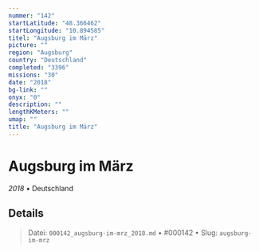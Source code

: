```yaml
---
nummer: "142"
startLatitude: "48.366462"
startLongitude: "10.894585"
titel: "Augsburg im März"
picture: ""
region: "Augsburg"
country: "Deutschland"
completed: "3396"
missions: "30"
date: "2018"
bg-link: ""
onyx: "0"
description: ""
lengthKMeters: ""
umap: ""
title: "Augsburg im März"
---
```

# Augsburg im März

*2018* • Deutschland



## Details








> Datei: `000142_augsburg-im-mrz_2018.md` • #000142 • Slug: `augsburg-im-mrz`
